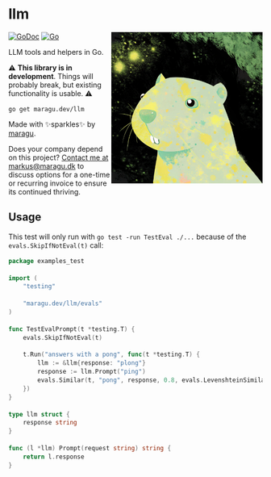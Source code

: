 # llm

<img src="logo.png" alt="Logo" width="300" align="right">

[![GoDoc](https://pkg.go.dev/badge/maragu.dev/llm)](https://pkg.go.dev/maragu.dev/llm)
[![Go](https://github.com/maragudk/llm/actions/workflows/ci.yml/badge.svg)](https://github.com/maragudk/llm/actions/workflows/ci.yml)

LLM tools and helpers in Go.

⚠️ **This library is in development**. Things will probably break, but existing functionality is usable. ⚠️

```shell
go get maragu.dev/llm
```

Made with ✨sparkles✨ by [maragu](https://www.maragu.dev/).

Does your company depend on this project? [Contact me at markus@maragu.dk](mailto:markus@maragu.dk?Subject=Supporting%20your%20project) to discuss options for a one-time or recurring invoice to ensure its continued thriving.

## Usage

This test will only run with `go test -run TestEval ./...` because of the `evals.SkipIfNotEval(t)` call:

```go
package examples_test

import (
	"testing"

	"maragu.dev/llm/evals"
)

func TestEvalPrompt(t *testing.T) {
	evals.SkipIfNotEval(t)

	t.Run("answers with a pong", func(t *testing.T) {
		llm := &llm{response: "plong"}
		response := llm.Prompt("ping")
		evals.Similar(t, "pong", response, 0.8, evals.LevenshteinSimilarityScore)
	})
}

type llm struct {
	response string
}

func (l *llm) Prompt(request string) string {
	return l.response
}
```
